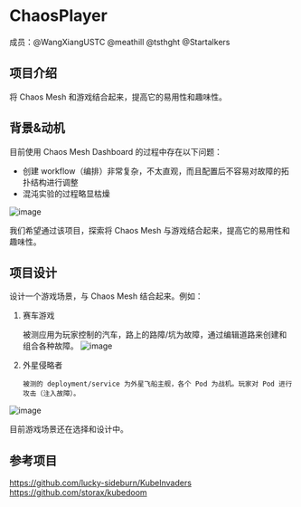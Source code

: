 # ChaosPlayer

成员：@WangXiangUSTC @meathill @tsthght @Startalkers

## 项目介绍

将 Chaos Mesh 和游戏结合起来，提高它的易用性和趣味性。

## 背景&动机

目前使用 Chaos Mesh Dashboard 的过程中存在以下问题：
- 创建 workflow（编排）非常复杂，不太直观，而且配置后不容易对故障的拓扑结构进行调整
- 混沌实验的过程略显枯燥

![image](https://user-images.githubusercontent.com/5793595/148079094-8f2a5f88-3653-48bb-a380-e6d968775548.png)

我们希望通过该项目，探索将 Chaos Mesh 与游戏结合起来，提高它的易用性和趣味性。


## 项目设计

设计一个游戏场景，与 Chaos Mesh 结合起来。例如：

1. 赛车游戏

      被测应用为玩家控制的汽车，路上的路障/坑为故障，通过编辑道路来创建和组合各种故障。
![image](https://user-images.githubusercontent.com/5793595/148080848-aab9a11b-6479-45c4-9abf-2979427d9f62.png)

2. 外星侵略者

       被测的 deployment/service 为外星飞船主舰，各个 Pod 为战机。玩家对 Pod 进行攻击（注入故障）。
![image](https://user-images.githubusercontent.com/5793595/148081072-5737cfe0-eeac-45a1-b7f6-707cb6813ce7.png)


目前游戏场景还在选择和设计中。


## 参考项目

https://github.com/lucky-sideburn/KubeInvaders
https://github.com/storax/kubedoom
